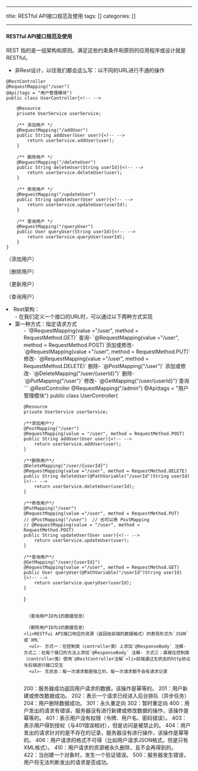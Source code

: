 
--- 
title:  RESTful API接口规范及使用 
tags: []
categories: [] 

---


#### RESTful API接口规范及使用



>  
 REST 指的是一组架构和原则。满足这些约束条件和原则的应用程序或设计就是 RESTful。 

- 非Rest设计，以往我们都会这么写：以不同的URL进行不通的操作
```
@RestController
@RequestMapping("/user")
@Api(tags = "用户管理模块")
public class UserController{<!-- -->

	@Resource
    private UserService userService;

	/** 添加用户 */
	@RequestMapping("/addUser")
	public String addUser(User user){<!-- -->
		return userService.addUser(user);
	}
	
	/** 删除用户 */
	@RequestMapping("/deleteUser")
	public String deleteUser(String userId){<!-- -->
		return userService.deleteUser(user);
	}
	
	/** 修改用户 */
	@RequestMapping("/updateUser")
	public String updateUser(User user){<!-- -->
		return userService.updateUser(userId);
	}
	
	/** 查询用户 */
	@RequestMapping("/queryUser")
	public User queryUser(String userId){<!-- -->
		return userService.queryUser(userId);
	}
}

```

（添加用户）

 （删除用户）

 （更新用户）

 （查询用户）
<li>Rest架构： 
  <ul>- 在我们定义一个接口的URL时，可以通过以下两种方式实现<li>第一种方式：指定请求方式 
    <ul>- `@RequestMapping(value ="/user", method = RequestMethod.GET)` 查询- `@RequestMapping(value ="/user", method = RequestMethod.POST)`添加或修改- `@RequestMapping(value ="/user", method = RequestMethod.PUT)` 修改- `@RequestMapping(value ="/user", method = RequestMethod.DELETE)` 删除- `@PostMapping("/user")` 添加或修改- `@DeleteMapping("/user/{userId}")` 删除- `@PutMapping("/user")` 修改- `@GetMapping("/user/{userId}")`查询
```
@RestController
@RequestMapping("/admin")
@Api(tags = "用户管理模块")
public class UserController{<!-- -->

	@Resource
    private UserService userService;

	/**添加用户*/
	@PostMapping("/user")
	@RequestMapping(value = "/user", method = RequestMethod.POST)
	public String addUser(User user){<!-- -->
		return userService.addUser(user);
	}
	
	/**删除用户*/
	@DeleteMapping("/user/{userId}")
	@RequestMapping(value ="/user", method = RequestMethod.DELETE)
	public String deleteUser(@PathVariable("/userId")String userId){<!-- -->
		return userService.deleteUser(userId);
	}
	
	/**修改用户*/
	@PutMapping("/user")
	@RequestMapping(value ="/user", method = RequestMethod.PUT)
	// @PostMapping("/user")  // 也可以用 PostMapping
    // @RequestMapping(value = "/user", method = RequestMethod.POST)
    public String updateUser(User user){<!-- -->
		return userService.updateUser(user);
	}
	
	/**查询用户*/
	@GetMapping("/user/{userId}")
	@RequestMapping(value ="/user", method = RequestMethod.GET)
	public User queryUser(@PathVariable("/userId")String userId){<!-- -->
		return userService.queryUser(userId);
	}
}

```

 （查询用户ID为1的数据信息）

 （删除用户ID为1的数据信息）
<li>RESTfui API接口响应的资源（返回给前端的数据格式）的表现形式为`JSON`或`XML` 
  <ul>- 方式一：在控制类（controller类）上添加`@ResponseBody` 注解- 方式二：在每个接口的方法上添加`@ResponseBody` 注解- 方式三：直接在控制类（controller类）使用`@RestController注解`<li>前端通过无状态的http协议与后端进行接口交互 
  <ul>- 无状态：每一次请求都是独立的，每一次请求都不会有请求记录
 

```
200：服务器成功返回用户请求的数据，该操作是幂等的。
201：用户新建或修改数据成功。
202：表示一个请求已经进入后台排队（异步任务）
204：用户删除数据成功。
301：永久重定向
302：暂时重定向
400：用户发出的请求有错误，服务器没有进行新建或修改数据的操作，该操作是幂等的。
401：表示用户没有权限（令牌、用户名、密码错误）。
403：表示用户得到授权（与401错误相对），但是访问是被禁止的。
404：用户发出的请求针对的是不存在的记录，服务器没有进行操作，该操作是幂等的。
406：用户请求的格式不可得（比如用户请求JSON格式，但是只有XML格式）。
410：用户请求的资源被永久删除，且不会再得到的。
422：当创建一个对象时，发生一个验证错误。
500：服务器发生错误，用户将无法判断发出的请求是否成功。

```
